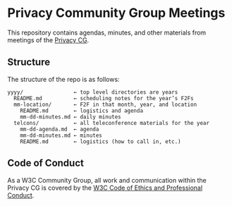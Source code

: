 # Privacy Community Group Meetings

This repository contains agendas, minutes, and other materials from
meetings of the [Privacy CG](https://privacycg.github.io/).

## Structure

The structure of the repo is as follows:

    yyyy/                ← top level directories are years
      README.md          ← scheduling notes for the year’s F2Fs
      mm-location/       ← F2F in that month, year, and location
        README.md        ← logistics and agenda
        mm-dd-minutes.md ← daily minutes
      telcons/           ← all teleconference materials for the year
        mm-dd-agenda.md  ← agenda
        mm-dd-minutes.md ← minutes
        README.md        ← logistics (how to call in, etc.)

## Code of Conduct

As a W3C Community Group, all work and communication within the Privacy
CG is covered by the
[W3C Code of Ethics and Professional Conduct](https://www.w3.org/Consortium/cepc/).

